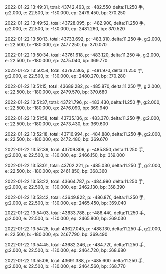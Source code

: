2022-01-22 13:49:31, total: 43742.463, p: -482.550, delta:11.250 手, g:2.000, e: 22.500, b: -180.000, ep: 2479.450, bp: 370.250

2022-01-22 13:49:52, total: 43728.095, p: -482.900, delta:11.250 手, g:2.000, e: 22.500, b: -180.000, ep: 2481.260, bp: 370.520

2022-01-22 13:50:13, total: 43733.692, p: -483.310, delta:11.250 手, g:2.000, e: 22.500, b: -180.000, ep: 2477.250, bp: 370.070

2022-01-22 13:50:34, total: 43761.618, p: -483.120, delta:11.250 手, g:2.000, e: 22.500, b: -180.000, ep: 2475.040, bp: 369.770

2022-01-22 13:50:54, total: 43782.365, p: -481.970, delta:11.250 手, g:2.000, e: 22.500, b: -180.000, ep: 2480.270, bp: 370.280

2022-01-22 13:51:15, total: 43689.282, p: -485.870, delta:11.250 手, g:2.000, e: 22.500, b: -180.000, ep: 2479.570, bp: 370.680

2022-01-22 13:51:37, total: 43721.796, p: -483.430, delta:11.250 手, g:2.000, e: 22.500, b: -180.000, ep: 2476.090, bp: 369.940

2022-01-22 13:51:58, total: 43735.136, p: -483.370, delta:11.250 手, g:2.000, e: 22.500, b: -180.000, ep: 2473.430, bp: 369.600

2022-01-22 13:52:18, total: 43716.994, p: -484.880, delta:11.250 手, g:2.000, e: 22.500, b: -180.000, ep: 2472.480, bp: 369.670

2022-01-22 13:52:39, total: 43709.806, p: -485.850, delta:11.250 手, g:2.000, e: 22.500, b: -180.000, ep: 2466.150, bp: 369.000

2022-01-22 13:53:01, total: 43702.221, p: -485.030, delta:11.250 手, g:2.000, e: 22.500, b: -180.000, ep: 2461.850, bp: 368.360

2022-01-22 13:53:22, total: 43664.787, p: -484.990, delta:11.250 手, g:2.000, e: 22.500, b: -180.000, ep: 2462.130, bp: 368.390

2022-01-22 13:53:42, total: 43649.822, p: -486.870, delta:11.250 手, g:2.000, e: 22.500, b: -180.000, ep: 2465.450, bp: 369.040

2022-01-22 13:54:03, total: 43633.788, p: -486.440, delta:11.250 手, g:2.000, e: 22.500, b: -180.000, ep: 2465.800, bp: 369.030

2022-01-22 13:54:25, total: 43627.045, p: -488.130, delta:11.250 手, g:2.000, e: 22.500, b: -180.000, ep: 2467.790, bp: 369.490

2022-01-22 13:54:45, total: 43682.246, p: -484.720, delta:11.250 手, g:2.000, e: 22.500, b: -180.000, ep: 2464.720, bp: 368.680

2022-01-22 13:55:06, total: 43691.388, p: -485.600, delta:11.250 手, g:2.000, e: 22.500, b: -180.000, ep: 2464.560, bp: 368.770